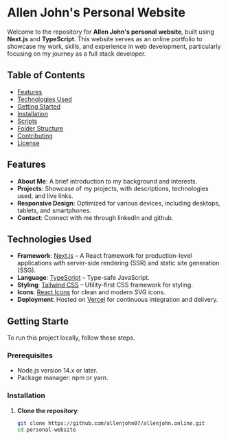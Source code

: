 # Allen John's Personal Website

Welcome to the repository for **Allen John's personal website**, built using **Next.js** and **TypeScript**. This website serves as an online portfolio to showcase my work, skills, and experience in web development, particularly focusing on my journey as a full stack developer.

## Table of Contents

- [Features](#features)
- [Technologies Used](#technologies-used)
- [Getting Started](#getting-started)
- [Installation](#installation)
- [Scripts](#scripts)
- [Folder Structure](#folder-structure)
- [Contributing](#contributing)
- [License](#license)

## Features

- **About Me**: A brief introduction to my background and interests.
- **Projects**: Showcase of my projects, with descriptions, technologies used, and live links.
- **Responsive Design**: Optimized for various devices, including desktops, tablets, and smartphones.
- **Contact**: Connect with me through linkedIn and github.

## Technologies Used

- **Framework**: [Next.js](https://nextjs.org/) – A React framework for production-level applications with server-side rendering (SSR) and static site generation (SSG).
- **Language**: [TypeScript](https://www.typescriptlang.org/) – Type-safe JavaScript.
- **Styling**: [Tailwind CSS](https://tailwindcss.com/) – Utility-first CSS framework for styling.
- **Icons**: [React Icons](https://react-icons.github.io/react-icons/) for clean and modern SVG icons.
- **Deployment**: Hosted on [Vercel](https://vercel.com/) for continuous integration and delivery.

## Getting Starte

To run this project locally, follow these steps.

### Prerequisites

- Node.js version 14.x or later.
- Package manager: npm or yarn.

### Installation

1. **Clone the repository**:

   ```bash
   git clone https://github.com/allenjohn07/allenjohn.online.git
   cd personal-website
